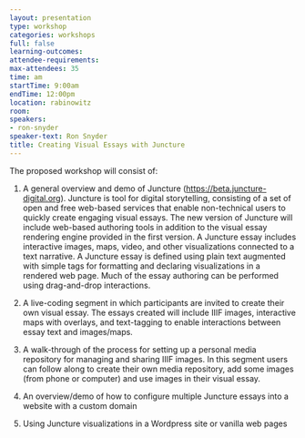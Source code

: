 ```yaml
---
layout: presentation
type: workshop
categories: workshops
full: false
learning-outcomes: 
attendee-requirements: 
max-attendees: 35
time: am
startTime: 9:00am
endTime: 12:00pm
location: rabinowitz
room: 
speakers:
- ron-snyder
speaker-text: Ron Snyder
title: Creating Visual Essays with Juncture
---
```

The proposed workshop will consist of:

1) A general overview and demo of Juncture (https://beta.juncture-digital.org). Juncture is tool for digital storytelling, consisting of a set of open and free web-based services that enable non-technical users to quickly create engaging visual essays. The new version of Juncture will include web-based authoring tools in addition to the visual essay rendering engine provided in the first version. A Juncture essay includes interactive images, maps, video, and other visualizations connected to a text narrative. A Juncture essay is defined using plain text augmented with simple tags for formatting and declaring visualizations in a rendered web page. Much of the essay authoring can be performed using drag-and-drop interactions.

2) A live-coding segment in which participants are invited to create their own visual essay. The essays created will include IIIF images, interactive maps with overlays, and text-tagging to enable interactions between essay text and images/maps.

3) A walk-through of the process for setting up a personal media repository for managing and sharing IIIF images. In this segment users can follow along to create their own media repository, add some images (from phone or computer) and use images in their visual essay.

4) An overview/demo of how to configure multiple Juncture essays into a website with a custom domain

5) Using Juncture visualizations in a Wordpress site or vanilla web pages
